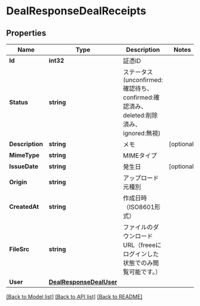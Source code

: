 # DealResponseDealReceipts

## Properties

Name | Type | Description | Notes
------------ | ------------- | ------------- | -------------
**Id** | **int32** | 証憑ID | 
**Status** | **string** | ステータス(unconfirmed:確認待ち、confirmed:確認済み、deleted:削除済み、ignored:無視) | 
**Description** | **string** | メモ | [optional] 
**MimeType** | **string** | MIMEタイプ | 
**IssueDate** | **string** | 発生日 | [optional] 
**Origin** | **string** | アップロード元種別 | 
**CreatedAt** | **string** | 作成日時（ISO8601形式） | 
**FileSrc** | **string** | ファイルのダウンロードURL（freeeにログインした状態でのみ閲覧可能です。） | 
**User** | [**DealResponseDealUser**](dealResponse_deal_user.md) |  | 

[[Back to Model list]](../README.md#documentation-for-models) [[Back to API list]](../README.md#documentation-for-api-endpoints) [[Back to README]](../README.md)


